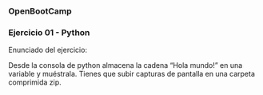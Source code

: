 ### OpenBootCamp
### Ejercicio 01 - Python

Enunciado del ejercicio: 

Desde la consola de python almacena la cadena “Hola mundo!” en una variable y muéstrala.
Tienes que subir capturas de pantalla en una carpeta comprimida zip.
